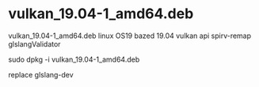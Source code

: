 # vulkan_19.04-1_amd64.deb
vulkan_19.04-1_amd64.deb linux OS19 bazed 19.04 vulkan api spirv-remap glslangValidator

sudo dpkg -i vulkan_19.04-1_amd64.deb

replace glslang-dev 


